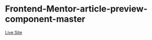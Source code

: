 # Frontend-Mentor-article-preview-component-master
[Live Site](https://bang8520.github.io/Frontend-Mentor-article-preview-component-master/)
